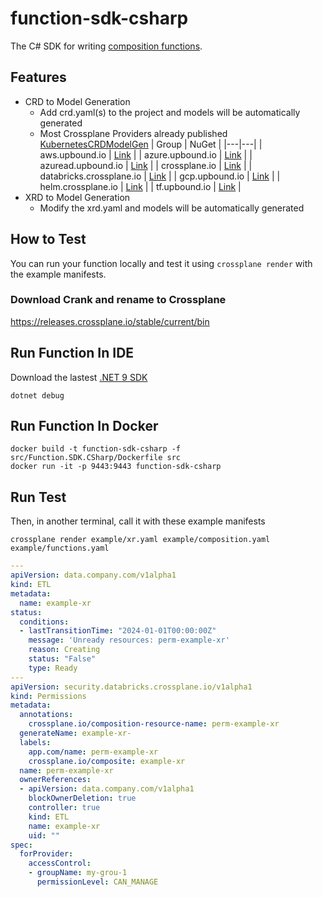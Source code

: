 # function-sdk-csharp
The C# SDK for writing [composition functions](https://docs.crossplane.io/latest/composition/compositions/).

## Features
- CRD to Model Generation
  - Add crd.yaml(s) to the project and models will be automatically generated
  - Most Crossplane Providers already published [KubernetesCRDModelGen](https://github.com/IvanJosipovic/KubernetesCRDModelGen?tab=readme-ov-file#published-packages)
    | Group | NuGet |
    |---|---|
    | aws.upbound.io | [Link](https://www.nuget.org/packages/KubernetesCRDModelGen.Models.aws.upbound.io/) |
    | azure.upbound.io | [Link](https://www.nuget.org/packages/KubernetesCRDModelGen.Models.azure.upbound.io/) |
    | azuread.upbound.io | [Link](https://www.nuget.org/packages/KubernetesCRDModelGen.Models.azuread.upbound.io/) |
    | crossplane.io | [Link](https://www.nuget.org/packages/KubernetesCRDModelGen.Models.crossplane.io/) |
    | databricks.crossplane.io | [Link](https://www.nuget.org/packages/KubernetesCRDModelGen.Models.databricks.crossplane.io/) |
    | gcp.upbound.io | [Link](https://www.nuget.org/packages/KubernetesCRDModelGen.Models.gcp.upbound.io/) |
    | helm.crossplane.io | [Link](https://www.nuget.org/packages/KubernetesCRDModelGen.Models.helm.crossplane.io/) |
    | tf.upbound.io | [Link](https://www.nuget.org/packages/KubernetesCRDModelGen.Models.tf.upbound.io/) |
- XRD to Model Generation
  - Modify the xrd.yaml and models will be automatically generated

## How to Test

You can run your function locally and test it using `crossplane render`
with the example manifests.

### Download Crank and rename to Crossplane
https://releases.crossplane.io/stable/current/bin

## Run Function In IDE
Download the lastest [.NET 9 SDK](https://dotnet.microsoft.com/en-us/download/dotnet/9.0)
```shell
dotnet debug
```

## Run Function In Docker
```shell
docker build -t function-sdk-csharp -f src/Function.SDK.CSharp/Dockerfile src
docker run -it -p 9443:9443 function-sdk-csharp
```

## Run Test
Then, in another terminal, call it with these example manifests
```
crossplane render example/xr.yaml example/composition.yaml example/functions.yaml
```

```yaml
---
apiVersion: data.company.com/v1alpha1
kind: ETL
metadata:
  name: example-xr
status:
  conditions:
  - lastTransitionTime: "2024-01-01T00:00:00Z"
    message: 'Unready resources: perm-example-xr'
    reason: Creating
    status: "False"
    type: Ready
---
apiVersion: security.databricks.crossplane.io/v1alpha1
kind: Permissions
metadata:
  annotations:
    crossplane.io/composition-resource-name: perm-example-xr
  generateName: example-xr-
  labels:
    app.com/name: perm-example-xr
    crossplane.io/composite: example-xr
  name: perm-example-xr
  ownerReferences:
  - apiVersion: data.company.com/v1alpha1
    blockOwnerDeletion: true
    controller: true
    kind: ETL
    name: example-xr
    uid: ""
spec:
  forProvider:
    accessControl:
    - groupName: my-grou-1
      permissionLevel: CAN_MANAGE

```
